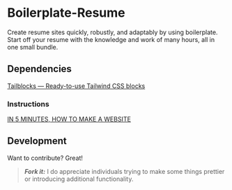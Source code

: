 # Boilerplate-Resume
Create resume sites quickly, robustly, and adaptably by using boilerplate. Start off your resume with the knowledge and work of many hours, all in one small bundle.

## Dependencies
[Tailblocks — Ready-to-use Tailwind CSS blocks](https://tailblocks.cc/)


### Instructions
[IN 5 MINUTES, HOW TO MAKE A WEBSITE](https://thesushilsharma.blogspot.com/2021/01/tailwindcss.html)

## Development

Want to contribute? Great!

> **_Fork it:_** I do appreciate individuals trying to make some things prettier or introducing additional functionality.